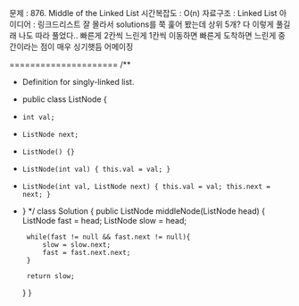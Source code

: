 문제 : 876. Middle of the Linked List
시간복잡도 : O(n)
자료구조 : Linked List
아이디어 : 링크드리스트 잘 몰라서 solutions를 쭉 훑어 봤는데 상위 5개? 다 이렇게 풀길래 나도 따라 풀었다..
빠른게 2칸씩 느린게 1칸씩 이동하면 빠른게 도착하면 느린게 중간이라는 점이 매우 싱기햇듬 어메이징



=====================
/**
 * Definition for singly-linked list.
 * public class ListNode {
 *     int val;
 *     ListNode next;
 *     ListNode() {}
 *     ListNode(int val) { this.val = val; }
 *     ListNode(int val, ListNode next) { this.val = val; this.next = next; }
 * }
 */
class Solution {
    public ListNode middleNode(ListNode head) {
        ListNode fast = head;
        ListNode slow = head;

        while(fast != null && fast.next != null){
            slow = slow.next;
            fast = fast.next.next;
        }

        return slow;
    }
}